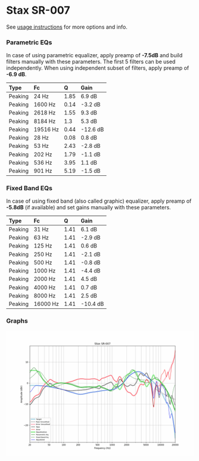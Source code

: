 # Stax SR-007
See [usage instructions](https://github.com/jaakkopasanen/AutoEq#usage) for more options and info.

### Parametric EQs
In case of using parametric equalizer, apply preamp of **-7.5dB** and build filters manually
with these parameters. The first 5 filters can be used independently.
When using independent subset of filters, apply preamp of **-6.9 dB**.

| Type    | Fc       |    Q | Gain     |
|:--------|:---------|:-----|:---------|
| Peaking | 24 Hz    | 1.85 | 6.9 dB   |
| Peaking | 1600 Hz  | 0.14 | -3.2 dB  |
| Peaking | 2618 Hz  | 1.55 | 9.3 dB   |
| Peaking | 8184 Hz  | 1.3  | 5.3 dB   |
| Peaking | 19516 Hz | 0.44 | -12.6 dB |
| Peaking | 28 Hz    | 0.08 | 0.8 dB   |
| Peaking | 53 Hz    | 2.43 | -2.8 dB  |
| Peaking | 202 Hz   | 1.79 | -1.1 dB  |
| Peaking | 536 Hz   | 3.95 | 1.1 dB   |
| Peaking | 901 Hz   | 5.19 | -1.5 dB  |

### Fixed Band EQs
In case of using fixed band (also called graphic) equalizer, apply preamp of **-5.8dB**
(if available) and set gains manually with these parameters.

| Type    | Fc       |    Q | Gain     |
|:--------|:---------|:-----|:---------|
| Peaking | 31 Hz    | 1.41 | 6.1 dB   |
| Peaking | 63 Hz    | 1.41 | -2.9 dB  |
| Peaking | 125 Hz   | 1.41 | 0.6 dB   |
| Peaking | 250 Hz   | 1.41 | -2.1 dB  |
| Peaking | 500 Hz   | 1.41 | -0.8 dB  |
| Peaking | 1000 Hz  | 1.41 | -4.4 dB  |
| Peaking | 2000 Hz  | 1.41 | 4.5 dB   |
| Peaking | 4000 Hz  | 1.41 | 0.7 dB   |
| Peaking | 8000 Hz  | 1.41 | 2.5 dB   |
| Peaking | 16000 Hz | 1.41 | -10.4 dB |

### Graphs
![](./Stax%20SR-007.png)